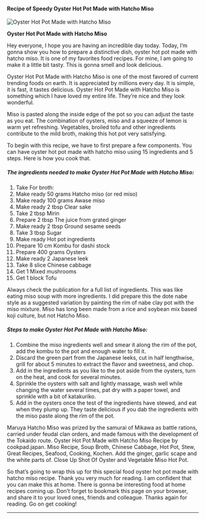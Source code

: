             

#### Recipe of Speedy Oyster Hot Pot Made with Hatcho Miso

![Oyster Hot Pot Made with Hatcho Miso](https://img-global.cpcdn.com/recipes/5412793198051328/751x532cq70/oyster-hot-pot-made-with-hatcho-miso-recipe-main-photo.jpg)

**Oyster Hot Pot Made with Hatcho Miso**

Hey everyone, I hope you are having an incredible day today. Today, I’m gonna show you how to prepare a distinctive dish, oyster hot pot made with hatcho miso. It is one of my favorites food recipes. For mine, I am going to make it a little bit tasty. This is gonna smell and look delicious.

Oyster Hot Pot Made with Hatcho Miso is one of the most favored of current trending foods on earth. It is appreciated by millions every day. It is simple, it is fast, it tastes delicious. Oyster Hot Pot Made with Hatcho Miso is something which I have loved my entire life. They’re nice and they look wonderful.

Miso is pasted along the inside edge of the pot so you can adjust the taste as you eat. The combination of oysters, miso and a squeeze of lemon is warm yet refreshing. Vegetables, broiled tofu and other ingredients contribute to the mild broth, making this hot pot very satisfying.

To begin with this recipe, we have to first prepare a few components. You can have oyster hot pot made with hatcho miso using 15 ingredients and 5 steps. Here is how you cook that.

##### The ingredients needed to make Oyster Hot Pot Made with Hatcho Miso:

1.  Take For broth:
2.  Make ready 50 grams Hatcho miso (or red miso)
3.  Make ready 100 grams Awase miso
4.  Make ready 2 tbsp Clear sake
5.  Take 2 tbsp Mirin
6.  Prepare 2 tbsp The juice from grated ginger
7.  Make ready 2 tbsp Ground sesame seeds
8.  Take 3 tbsp Sugar
9.  Make ready Hot pot ingredients
10.  Prepare 10 cm Kombu for dashi stock
11.  Prepare 400 grams Oysters
12.  Make ready 2 Japanese leek
13.  Take 8 slice Chinese cabbage
14.  Get 1 Mixed mushrooms
15.  Get 1 block Tofu

Always check the publication for a full list of ingredients. This was like eating miso soup with more ingredients. I did prepare this the dote nabe style as a suggested variation by painting the rim of nabe clay pot with the miso mixture. Miso has long been made from a rice and soybean mix based koji culture, but not Hatcho Miso.

##### Steps to make Oyster Hot Pot Made with Hatcho Miso:

1.  Combine the miso ingredients well and smear it along the rim of the pot, add the kombu to the pot and enough water to fill it.
2.  Discard the green part from the Japanese leeks, cut in half lengthwise, grill for about 5 minutes to extract the flavor and sweetness, and chop.
3.  Add in the ingredients as you like to the pot aside from the oysters, turn on the heat, and cook for several minutes.
4.  Sprinkle the oysters with salt and lightly massage, wash well while changing the water several times, pat dry with a paper towel, and sprinkle with a bit of katakuriko.
5.  Add in the oysters once the test of the ingredients have stewed, and eat when they plump up. They taste delicious if you dab the ingredients with the miso paste along the rim of the pot.

Maruya Hatcho Miso was prized by the samurai of Mikawa as battle rations, carried under feudal clan orders, and made famous with the development of the Tokaido route. Oyster Hot Pot Made with Hatcho Miso Recipe by cookpad.japan. Miso Recipe, Soup Broth, Chinese Cabbage, Hot Pot, Stew, Great Recipes, Seafood, Cooking, Kochen. Add the ginger, garlic scape and the white parts of. Close Up Shot Of Oyster and Vegetable Miso Hot Pot.

So that’s going to wrap this up for this special food oyster hot pot made with hatcho miso recipe. Thank you very much for reading. I am confident that you can make this at home. There is gonna be interesting food at home recipes coming up. Don’t forget to bookmark this page on your browser, and share it to your loved ones, friends and colleague. Thanks again for reading. Go on get cooking!

* * *